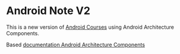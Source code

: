 # Android Note V2
This is a new version of [Android Courses](https://github.com/StephaneC/AndroidCourses ) using Android Architecture Components.

Based [documentation Android Architecture Components](https://developer.android.com/topic/libraries/architecture/index.html)

